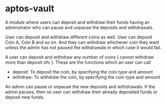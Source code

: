 # aptos-vault
A module where users can deposit and withdraw their funds having an adminstrator who can pause and unpause the deposits and withdrawals.

User can deposit and withdraw different coins as well. User can deposit Coin A, Coin B and so on. And they can withdraw whichever coin they want unless the admin has not paused the withdrawals in which case it would fail.

A user can deposit and withdraw any number of coins ( cannot withdraw more than deposit ofc ). 
These are the functions which an user can call
- deposit: To deposit the coin, by specifying the coin type and amount
- withdraw: To withdraw the coin, by specifying the coin type and amount

An admin can pause or unpause the new deposits and withdrawals. If the admin pauses, then no user can withdraw their already deposited funds or deposit new funds.
